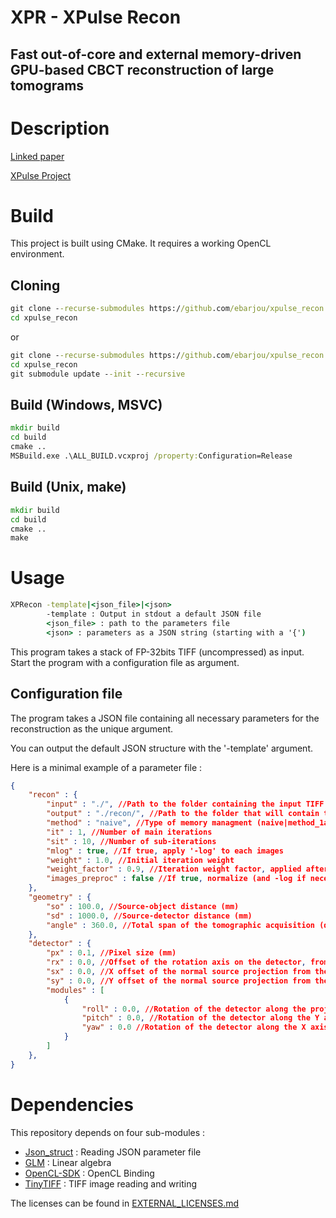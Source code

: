XPR - XPulse Recon
==================
Fast out-of-core and external memory-driven GPU-based CBCT reconstruction of large tomograms
--------------------------------------------------------------------------------------------

# Description
[Linked paper](url)

[XPulse Project]([url](http://www.atlas-onco.com/xpulse.html))

# Build
This project is built using CMake. It requires a working OpenCL environment.

## Cloning
```cmd
git clone --recurse-submodules https://github.com/ebarjou/xpulse_recon
cd xpulse_recon
```
or
```cmd
git clone --recurse-submodules https://github.com/ebarjou/xpulse_recon
cd xpulse_recon
git submodule update --init --recursive
```
## Build (Windows, MSVC)
```cmd
mkdir build
cd build
cmake ..
MSBuild.exe .\ALL_BUILD.vcxproj /property:Configuration=Release
```
## Build (Unix, make)
```cmd
mkdir build
cd build
cmake ..
make
```

# Usage
```cmd
XPRecon -template|<json_file>|<json>
        -template : Output in stdout a default JSON file
        <json_file> : path to the parameters file
        <json> : parameters as a JSON string (starting with a '{')
```
This program takes a stack of FP-32bits TIFF (uncompressed) as input. Start the program with a configuration file as argument.
## Configuration file
The program takes a JSON file containing all necessary parameters for the reconstruction as the unique argument.

You can output the default JSON structure with the '-template' argument.

Here is a minimal example of a parameter file :
```json
{
    "recon" : {
        "input" : "./", //Path to the folder containing the input TIFF images
        "output" : "./recon/", //Path to the folder that will contain the reconstruction layers, as a stack of TIFF
        "method" : "naive", //Type of memory managment (naive|method_1a|method1b|method2)
        "it" : 1, //Number of main iterations
        "sit" : 10, //Number of sub-iterations
        "mlog" : true, //If true, apply '-log' to each images
        "weight" : 1.0, //Initial iteration weight
        "weight_factor" : 0.9, //Iteration weight factor, applied after each main iterations
        "images_preproc" : false //If true, normalize (and -log if necessary) all images before the reconstruction
    },
    "geometry" : {
        "so" : 100.0, //Source-object distance (mm)
        "sd" : 1000.0, //Source-detector distance (mm)
        "angle" : 360.0, //Total span of the tomographic acquisition (degrees)
    },
    "detector" : {
        "px" : 0.1, //Pixel size (mm)
        "rx" : 0.0, //Offset of the rotation axis on the detector, from the center (px)
        "sx" : 0.0, //X offset of the normal source projection from the detector center (px)
        "sy" : 0.0, //Y offset of the normal source projection from the detector center (px)
        "modules" : [
            {
                "roll" : 0.0, //Rotation of the detector along the projection axis
                "pitch" : 0.0, //Rotation of the detector along the Y axis
                "yaw" : 0.0 //Rotation of the detector along the X axis
            }
        ]
    },
}
```

# Dependencies
This repository depends on four sub-modules : 
* [Json_struct](https://github.com/jorgen/json_struct) : Reading JSON parameter file
* [GLM](https://github.com/g-truc/glm) : Linear algebra
* [OpenCL-SDK](https://github.com/KhronosGroup/OpenCL-SDK) : OpenCL Binding
* [TinyTIFF](https://github.com/jkriege2/TinyTIFF) : TIFF image reading and writing

The licenses can be found in [EXTERNAL_LICENSES.md](https://github.com/ebarjou/xpulse_recon/blob/master/EXTERNAL_LICENSES.md)